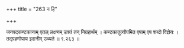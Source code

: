 +++
title = "263 न हि"

+++

जनपदकण्टकानाम् एतल् लक्षणम् उक्तं तन् निग्रहार्थम् । कण्टकातुत्यौपमित एषाम् एष शब्दो विज्ञेयः । तद्ग्रहणोपाय इदानीम् उच्यते ॥ ९.२६३ ॥